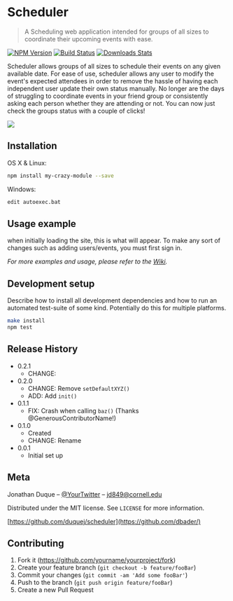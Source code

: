 # Scheduler
> A Scheduling web application intended for groups of all sizes to coordinate their upcoming events with ease.

[![NPM Version][npm-image]][npm-url]
[![Build Status][travis-image]][travis-url]
[![Downloads Stats][npm-downloads]][npm-url]

Scheduler allows groups of all sizes to schedule their events on any given available date. For ease of use, scheduler allows any user to modify the event's expected attendees in order to remove the hassle of having each independent user update their own status manually. No longer are the days of struggling to coordinate events in your friend group or consistently asking each person whether they are attending or not. You can now just check the groups status with a couple of clicks!


![](header.png)

## Installation

OS X & Linux:

```sh
npm install my-crazy-module --save
```

Windows:

```sh
edit autoexec.bat
```

## Usage example

when initially loading the site, this is what will appear. To make any sort of changes such as adding users/events, you must first sign in. 



_For more examples and usage, please refer to the [Wiki][wiki]._

## Development setup

Describe how to install all development dependencies and how to run an automated test-suite of some kind. Potentially do this for multiple platforms.

```sh
make install
npm test
```

## Release History

* 0.2.1
    * CHANGE: 
* 0.2.0
    * CHANGE: Remove `setDefaultXYZ()`
    * ADD: Add `init()`
* 0.1.1
    * FIX: Crash when calling `baz()` (Thanks @GenerousContributorName!)
* 0.1.0
    * Created 
    * CHANGE: Rename 
* 0.0.1
    * Initial set up

## Meta

Jonathan Duque – [@YourTwitter](https://twitter.com/dbader_org) – jd849@cornell.edu

Distributed under the MIT license. See ``LICENSE`` for more information.

[https://github.com/duquej/scheduler](https://github.com/dbader/)

## Contributing

1. Fork it (<https://github.com/yourname/yourproject/fork>)
2. Create your feature branch (`git checkout -b feature/fooBar`)
3. Commit your changes (`git commit -am 'Add some fooBar'`)
4. Push to the branch (`git push origin feature/fooBar`)
5. Create a new Pull Request

<!-- Markdown link & img dfn's -->
[npm-image]: https://img.shields.io/npm/v/datadog-metrics.svg?style=flat-square
[npm-url]: https://npmjs.org/package/datadog-metrics
[npm-downloads]: https://img.shields.io/npm/dm/datadog-metrics.svg?style=flat-square
[travis-image]: https://img.shields.io/travis/dbader/node-datadog-metrics/master.svg?style=flat-square
[travis-url]: https://travis-ci.org/dbader/node-datadog-metrics
[wiki]: https://github.com/yourname/yourproject/wiki

